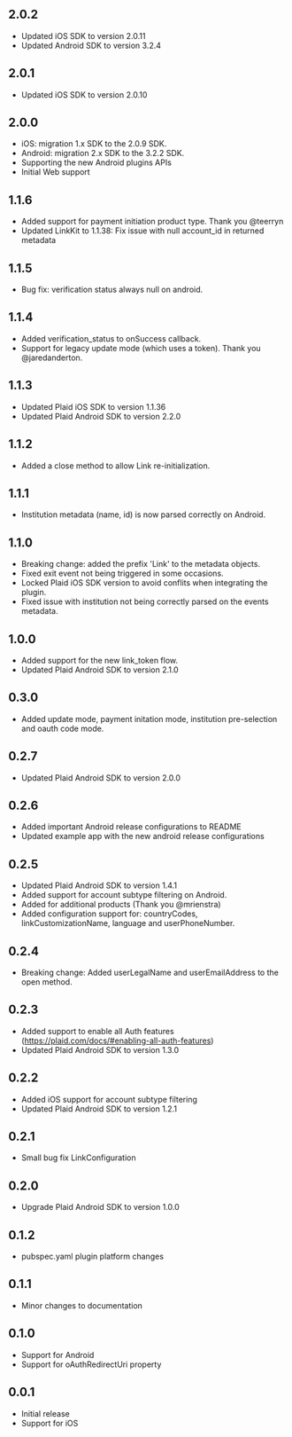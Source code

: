 ## 2.0.2

* Updated iOS SDK to version 2.0.11
* Updated Android SDK to version 3.2.4

## 2.0.1

* Updated iOS SDK to version 2.0.10

## 2.0.0

* iOS: migration 1.x SDK to the 2.0.9 SDK.
* Android: migration 2.x SDK to the 3.2.2 SDK.
* Supporting the new Android plugins APIs
* Initial Web support

## 1.1.6

* Added support for payment initiation product type. Thank you @teerryn
* Updated LinkKit to 1.1.38: Fix issue with null account_id in returned metadata

## 1.1.5

* Bug fix: verification status always null on android.

## 1.1.4

* Added verification_status to onSuccess callback.
* Support for legacy update mode (which uses a token). Thank you @jaredanderton.

## 1.1.3

* Updated Plaid iOS SDK to version 1.1.36
* Updated Plaid Android SDK to version 2.2.0

## 1.1.2

* Added a close method to allow Link re-initialization.

## 1.1.1

* Institution metadata (name, id) is now parsed correctly on Android.

## 1.1.0

* Breaking change: added the prefix 'Link' to the metadata objects.
* Fixed exit event not being triggered in some occasions.
* Locked Plaid iOS SDK version to avoid conflits when integrating the plugin.
* Fixed issue with institution not being correctly parsed on the events metadata.

## 1.0.0

* Added support for the new link_token flow.
* Updated Plaid Android SDK to version 2.1.0

## 0.3.0

* Added update mode, payment initation mode, institution pre-selection and oauth code mode.

## 0.2.7

* Updated Plaid Android SDK to version 2.0.0

## 0.2.6

* Added important Android release configurations to README
* Updated example app with the new android release configurations

## 0.2.5

* Updated Plaid Android SDK to version 1.4.1
* Added support for account subtype filtering on Android.
* Added for additional products (Thank you @mrienstra)
* Added configuration support for: countryCodes, linkCustomizationName, language and userPhoneNumber.

## 0.2.4

* Breaking change: Added userLegalName and userEmailAddress to the open method.

## 0.2.3

* Added support to enable all Auth features (https://plaid.com/docs/#enabling-all-auth-features)
* Updated Plaid Android SDK to version 1.3.0

## 0.2.2

* Added iOS support for account subtype filtering
* Updated Plaid Android SDK to version 1.2.1

## 0.2.1

* Small bug fix LinkConfiguration

## 0.2.0

* Upgrade Plaid Android SDK to version 1.0.0

## 0.1.2

* pubspec.yaml plugin platform changes

## 0.1.1

* Minor changes to documentation

## 0.1.0

* Support for Android
* Support for oAuthRedirectUri property

## 0.0.1

* Initial release
* Support for iOS
